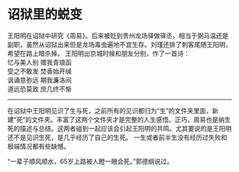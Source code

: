 # 诏狱里的蜕变

王阳明在诏狱中研究《周易》。后来被贬到贵州龙场驿做驿丞，相当于弼马温还是副职，虽然从诏狱出来但是龙场毒虫遍地不宜生存。刘瑾还排了刺客尾随王阳明，希望在路上暗杀掉。
王阳明出京城时候和朋友分别，作了一首诗：  
忆与美人别 赠我青琅函  
受之不敢发 焚香始开缄  
讽诵意弥远 期我濂洛间  
道远恐莫致 庶几终不惭  

***

在诏狱中王阳明见识了生与死，之前所有的见识都归为“生”的文件夹里面，新建“死”的文件夹。丰富了这两个文件夹才是完整的人生感悟。正巧，周易也是纳生死的描述与总结。这两者碰到一起应该会引起王阳明的共鸣。尤其要说的是王阳明还不是见识生死，是几乎经历了自己的生死。
一生或者前半生没有经历过失败和极端情况都有些缺憾。

“一辈子顺风顺水，65岁上路被人瞪一眼会死。”郭德纲说过。